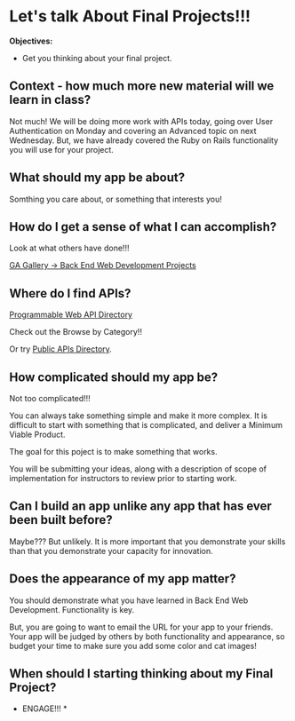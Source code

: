 # Let's talk About Final Projects!!!


**Objectives:**

* Get you thinking about your final project.



## Context - how much more new material will we learn in class?

Not much! We will be doing more work with APIs today, going over User Authentication on Monday and covering an Advanced topic on next Wednesday. But, we have already covered the Ruby on Rails functionality you will use for your project.



## What should my app be about?

Somthing you care about, or something that interests you!



## How do I get a sense of what I can accomplish?

Look at what others have done!!!

[GA Gallery -> Back End Web Development Projects](http:??http://gallery.ga.co/BEWD?metro=)



## Where do I find APIs?

[Programmable Web API Directory](http://www.programmableweb.com/apis/directory) 

Check out the Browse by Category!!


Or try [Public APIs Directory](http://www.publicapis.com/).



## How complicated should my app be?

Not too complicated!!!

You can always take something simple and make it more complex. It is difficult to start with something that is complicated, and deliver a Minimum Viable Product.

The goal for this poject is to make something that works.

You will be submitting your ideas, along with a description of scope of implementation for instructors to review prior to starting work.



## Can I build an app unlike any app that has ever been built before?

Maybe??? But unlikely. It is more important that you demonstrate your skills than that you demonstrate your capacity for innovation.



## Does the appearance of my app matter?

You should demonstrate what you have learned in Back End Web Development. Functionality is key. 

But, you are going to want to email the URL for your app to your friends. Your app will be judged by others by both functionality and appearance, so budget your time to make sure you add some color and cat images!



## When should I starting thinking about my Final Project?











*  ENGAGE!!!   *



